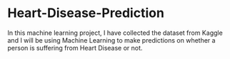# Heart-Disease-Prediction
In this machine learning project, I have collected the dataset from Kaggle and I will be using Machine Learning to make predictions on whether a person is suffering from Heart Disease or not.
